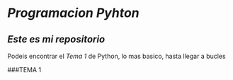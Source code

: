 # _Programacion Pyhton_

## *Este es mi repositorio*

Podeis encontrar el _Tema 1_ de Python, lo mas basico, hasta llegar a bucles

###TEMA 1


